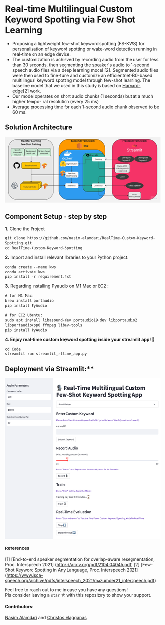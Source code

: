 # Real-time Multilingual Custom Keyword Spotting via Few Shot Learning
- Proposing a lightweight few-shot keyword spotting (FS-KWS) for personalization of keyword spotting or wake-word detection running in real-time on an edge device.
- The customization is achieved by recording audio from the user for less than 30 seconds, then segmenting the speaker's audio to 1-second speech audio files via a deep learning model [2]. Segmented audio files were then used to fine-tune and customize an efficientnet-B0-based multilingual keyword spotting model through few-shot learning. The baseline model that we used in this study is based on [Harvard-edge](https://github.com/harvard-edge/multilingual_kws)[2] work.
- Our model operates on short audio chunks (1 seconds) but at a much higher tempo- ral resolution (every 25 ms).
- Average processing time for each 1-second audio chunk observed to be 60 ms.


## Solution Architecture
![Solution Architecture](Documents/MLE11_KWS_Solution_Architecture2.jpg)

## Component Setup - step by step
**1.** Clone the Project 
```
git clone https://github.com/nasim-alamdari/RealTime-Custom-Keyword-Spotting.git
cd RealTime-Custom-Keyword-Spotting
```

**2.** Import and install relevant libraries to your Python project. 
```
conda create --name kws
conda activate kws
pip install -r requirement.txt
```
**3.** Regarding installing Pyaudio on M1 Mac or EC2 :
```
# for M1 Mac:
brew install portaudio
pip install PyAudio

# for EC2 Ubuntu:
sudo apt install libasound-dev portaudio19-dev libportaudio2 libportaudiocpp0 ffmpeg libav-tools
pip install PyAudio
```
**4. Enjoy real-time custom keyword spotting inside your streamlit app! 🎈**
```
cd Code
streamlit run streamlit_rltime_app.py
```


## Deployment via Streamlit:**

![streamlit App](Images/streamlit_scrnshot.png)




#### References
[1] [End-to-end speaker segmentation for overlap-aware resegmentation, Proc. Interspeech 2021] (https://arxiv.org/pdf/2104.04045.pdf)
[2] [Few-Shot Keyword Spotting in Any Language, Proc. Interspeech 2021] (https://www.isca-speech.org/archive/pdfs/interspeech_2021/mazumder21_interspeech.pdf)


Feel free to reach out to me in case you have any questions! <br>
Pls consider leaving a `star` ☆ with this repository to show your support.

#### Contributors: 
[Nasim Alamdari](https://www.linkedin.com/in/nasim-alamdari/) and [Christos Magganas](https://www.linkedin.com/in/christos-magganas/)








